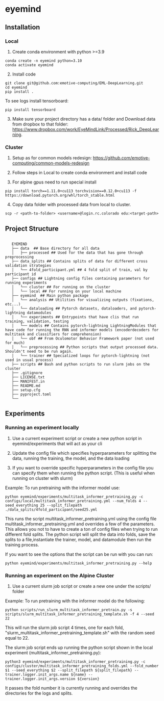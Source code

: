 # eyemind


## Installation

### Local
1. Create conda environment with python >=3.9
```
conda create -n eyemind python=3.10
conda activate eyemind
```
2. Install code

```
git clone git@github.com:emotive-computing/EML-DeepLearning.git
cd eyemind
pip install .
```
To see logs install tensorboard:
```
pip install tensorboard
```

3. Make sure your project directory has a data/ folder and Download data from dropbox to that folder: https://www.dropbox.com/work/EyeMindLink/Processed/Rick_DeepLearning.

### Cluster

1. Setup as for common models redesign: https://github.com/emotive-computing/common-models-redesign 

2. Follow steps in Local to create conda environment and install code

3. For alpine gpus need to run special install

```
pip install torch==1.11.0+cu113 torchvision==0.12.0+cu113 -f https://download.pytorch.org/whl/torch_stable.html
```

4. Copy data folder with processed data from local to cluster. 
```
scp -r <path-to-folder> <username>@login.rc.colorado edu:<target-path>
```

## Project Structure


```
   
   EYEMIND
   ├── data  ## Base directory for all data
   │   ├── processed ## Used for the data that has gone through preprocessing
   ├── data_splits ## Contains splits of data for different cross validation strategies
   │   └── 4fold_participant.yml ## 4 fold split of train, val by participant id
   ├── configs ## Lightning config files containing parameters for running experiments
   │   └── cluster ## For running on the cluster
   │   └── local ## For running on your local machine   
   ├── eyemind  ## Main python package
   │   └── analysis ## Utilities for visualizing outputs (fixations, etc...)
   │   └── dataloading ## Pytorch datasets, dataloaders, and pytorch-lightning datamodules
   │   └── experiments ## Entrypoints that have clis that run training, validation, testing
   │   └── models ## Contains pytorch-lightning LightningModules that have code for running the RNN and informer models (encoderdecoders for multitask and classifiers for comprehension)
   │   └── obf ## From Oculomotor Behavior Framework paper (not used for much)
   │   └── preprocessing ## Python scripts that output processed data. Shouldn't need to be run again.
   │   └── trainer ## Specialized loops for pytorch-lightning (not used in usual process)
   ├── scripts ## Bash and python scripts to run slurm jobs on the cluster   
   ├── .gitignore
   ├── LICENSE.txt
   ├── MANIFEST.in
   ├── README.md
   ├── setup.cfg
   ├── pyproject.toml
   └── 

```

## Experiments

### Running an experiment locally

1. Use a current experiment script or create a new python script in eyemind/experiments that will act as your cli

2. Update the config file which specifies hyperparameters for splitting the data, running the training, the model, and the data loading

3. If you want to override specific hyperparameters in the config file you can specify them when running the python script. (This is useful when running on cluster with slurm)

Example: To run pretraining with the informer model use: 
```
python eyemind/experiments/multitask_informer_pretraining.py -c configs/local/multitask_informer_pretraining.yml --num_folds 4 --seed_everything 25 --split_filepath ./data_splits/4fold_participant/seed25.yml
```

This runs the script multitask_informer_pretraining.yml using the config file multitask_informer_pretraining.yml and overrides a few of the parameters. This allows you not to have to create a ton of config files when trying to run different fold splits.  The python script will split the data into folds, save the splits to a file,instantiate the trainer, model, and datamodule then run the training process.

If you want to see the options that the script can be run with you can run:

```
python eyemind/experiments/multitask_informer_pretraining.py --help 
```

### Running an experiment on the Alpine Cluster

1. Use a current slurm job script or create a new one under the scripts/ folder

Example:
 To run pretraining with the informer model do the following:

```
python scripts/run_slurm_multitask_informer_pretrain.py -s scripts/slurm_multitask_informer_pretraining_template.sh -f 4 --seed 22
```
 This will run the slurm job script 4 times, one for each fold, "slurm_multitask_informer_pretraining_template.sh" with the random seed equal to 22. 

 The slurm job script ends up running the python script shown in the local experiment (multitask_informer_pretraining.py):
 ```
 python3 eyemind/experiments/multitask_informer_pretraining.py -c configs/cluster/multitask_informer_pretraining_folds.yml --fold_number $1 --seed_everything $2 --split_filepath ${split_filepath} --trainer.logger.init_args.name ${name} --trainer.logger.init_args.version ${version}
 ```

 It passes the fold number it is currently running and overrides the directories for the logs and splits.